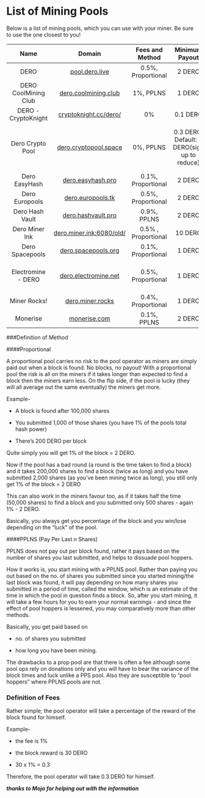 # List of Mining Pools

Below is a list of mining pools, which you can use with your miner. Be sure to use the one closest to you!

|        Name         |                            Domain                            |  Fees and Method   |                  Minimum Payout                  |                Location                |           Notes            |
| :-----------------: | :----------------------------------------------------------: | :----------------: | :----------------------------------------------: | :------------------------------------: | :------------------------: |
|        DERO         |           [pool.dero.live](https://pool.dero.live)           | 0.5%, Proportional |                      2 DERO                      |              Netherlands               |       Official Pool        |
|        DERO CoolMining Club         |           [dero.coolmining.club](https://dero.coolmining.club)           | 1%, PPLNS |                      1 DERO                      |              France               |      -       |
| DERO - CryptoKnight |    [cryptoknight.cc/dero/](https://cryptoknight.cc/dero/)    |         0%         |                     0.1 DERO                     |                Germany                 |   Seems to be very shady   |
|  Dero Crypto Pool   | [dero.cryptopool.space](https://dero.cryptopool.space/en/#/home) |    0%, PPLNS     | 0.3 DERO, <br />Default: 1 DERO(sign up to reduce) | Dallas, St. Ghislain (Belgium), Tokyo, Silicon Valley / USA  |    Supports XMRIG-Proxy    |
|    Dero EasyHash    |        [dero.easyhash.pro](http://dero.easyhash.pro)         | 0.1%, Proportional |                      2 DERO                      |                Vietnam                 |          No HTTPS          |
|   Dero Europools    |        [dero.europools.tk](https://dero.europools.tk)        | 0.5%, Proportional |                      2 DERO                      |                 France                 |             -              |
|   Dero Hash Vault   |   [dero.hashvault.pro](https://dero.hashvault.pro/en/#!/)    |    0.9%, PPLNS     |                      2 DERO                      |                 France                 |             -              |
|    Dero Miner Ink   |   [dero.miner.ink:6080/old/](http://dero.miner.ink:6080/old/) |   0.5% , Proportional |       10 DERO                     |                 China                  |             -             |
|   Dero Spacepools   |     [dero.spacepools.org](https://dero.spacepools.org/)      | 0.1%, Proportional |                      1 DERO                      |                 Kansas                 |             -              |
| Electromine - DERO  |    [dero.electromine.net](https://dero.electromine.net/)     | 0.5%, Proportional |                      1 DERO                      | Multi-Regional(US, Belgium, Singapore) |             -              |
|    Miner Rocks!     |        [dero.miner.rocks](https://dero.miner.rocks/)         | 0.4%, Proportional |                      1 DERO                      |                 France                 |             -              |
|      Monerise       |  [monerise.com](https://monerise.com/pool-stats?pool=dero)   |    0.1%, PPLNS     |                      2 DERO                      |               California               | ***TEMPORARILY OFFLINE *** |





###Definition of Method

####Proportional

A proportional pool carries no risk to the pool operator as miners are simply paid out when a block is found. No blocks, no payout! With a proportional pool the risk is all on the miners if it takes longer than expected to find a block then the miners earn less. On the flip side, if the pool is lucky (they will all average out the same eventually) the miners get more.

Example-

* A block is found after 100,000 shares

* You submitted 1,000 of those shares (you have 1% of the pools total hash power)

* There’s 200 DERO per block

Quite simply you will get 1% of the block = 2 DERO.

Now if the pool has a bad round (a round is the time taken to find a block) and it takes 200,000 shares to find a block (twice as long) and you have submitted 2,000 shares (as you’ve been mining twice as long), you still only get 1% of the block = 2 DERO

This can also work in the miners favour too, as if it takes half the time (50,000 shares) to find a block and you submitted only 500 shares - again 1% - 2 DERO.

Basically, you always get you percentage of the block and you win/lose depending on the “luck” of the pool.

####PPLNS (Pay Per Last *n* Shares)

PPLNS does not pay out per block found, rather it pays based on the number of shares you last submitted, and helps to dissuade pool hoppers.

How it works is, you start mining with a PPLNS pool. Rather than paying you out based on the no. of shares you submitted since you started mining/the last block was found, it will pay depending on how many shares you submitted in a period of time, called the window, which is an estimate of the time in which the pool in question finds a block. So, after you start mining, it will take a few hours for you to earn your normal earnings - and since the effect of pool hoppers is lessened, you may comparatively more than other methods.

Basically, you get paid based on

* no. of shares you submitted

* how long you have been mining.



The drawbacks to a prop pool are that there is often a fee although some pool ops rely on donations only and you will have to bear the variance of the block times and luck unlike a PPS pool. Also they are susceptible to “pool hoppers” where PPLNS pools are not.

### Definition of Fees ###

Rather simple; the pool operator will take a percentage of the reward of the block found for himself.

Example-

* the fee is 1%

* the block reward is 30 DERO

* 30 x 1% = 0.3

Therefore, the pool operator will take 0.3 DERO for himself.

***thanks to Mojo for helping out with the information***
